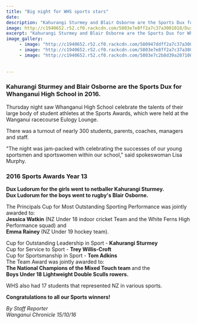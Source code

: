 ```yaml
---
title: "Big night for WHS sports stars"
date: 
description: "Kahurangi Sturmey and Blair Osborne are the Sports Dux for Whanganui High School in 2016, Wanganui Chronicle article on 15 October 2016..."
image: http://c1940652.r52.cf0.rackcdn.com/5803e7e8ff2a7c37a3001018/Dux-Sports-Awards-2016-Kahurangi-Sturmey--Blair-Osborne.jpg
excerpt: "Kahurangi Sturmey and Blair Osborne are the Sports Dux for Whanganui High School in 2016."
image_gallery:
     - image: "http://c1940652.r52.cf0.rackcdn.com/580947ddff2a7c37a3001251/Principals-Cup-Jessica-Watkin--Emma-Rainey-most-outstanding-sports--perf.jpg"
     - image: "http://c1940652.r52.cf0.rackcdn.com/5803e7e8ff2a7c37a3001018/Dux-Sports-Awards-2016-Kahurangi-Sturmey--Blair-Osborne.jpg"
     - image: "http://c1940652.r52.cf0.rackcdn.com/5803e7c2b8d39a2071002bed/2016-Sports-Awards-Winners.jpg"
    
    
---
```


<h3><strong>Kahurangi Sturmey and Blair Osborne are the Sports Dux for Whanganui High School in 2016.</strong></h3>
<p>Thursday night saw Whanganui High School celebrate the talents of their large body of student athletes at the Sports Awards, which were held at the Wanganui racecourse Eulogy Lounge.</p>
<p>There was a turnout of nearly 300 students, parents, coaches, managers and staff.</p>
<p>"The night was jam-packed with celebrating the successes of our young sportsmen and sportswomen within our school," said spokeswoman Lisa Murphy.</p>
<h3>2016 Sports Awards Year 13</h3>
<p><strong>Dux Ludorum for the girls went to netballer Kahurangi Sturmey.<br />Dux Ludorum <strong>for the boys went to&nbsp;</strong>rugby's Blair Osborne.</strong></p>
<p>The Principals Cup for Most Outstanding Sporting Performance was jointly awarded to:<strong> <br /></strong><strong>Jessica Watkin</strong> (NZ Under 18 indoor cricket Team and the White Ferns High Performance squad) and<br /><strong>Emma Rainey&nbsp;</strong><span>(NZ Under 19 hockey team)</span>.</p>
<p>Cup for&nbsp;Outstanding Leadership in Sport -&nbsp;<strong>Kahurangi Sturmey<br /></strong>Cup for&nbsp;Service to Sport -&nbsp;<strong>Trey Willis-Croft</strong><br />Cup for&nbsp;Sportsmanship in Sport -&nbsp;<strong>Tom Adkins<br /></strong>The Team Award was jointly awarded to:<br /><strong>The National Champions of the Mixed Touch team </strong>and the<br /><strong>Boys Under 18 Lightweight Double Sculls rowers.</strong></p>
<p>WHS also had 17 students that represented NZ in various sports.</p>
<p><strong><span>Congratulations to all our Sports winners!</span></strong></p>
<p><em>By Staff Reporter<br />Wanganui Chronicle&nbsp;15/10/16</em></p>

